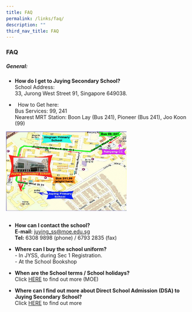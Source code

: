 ```yaml
---
title: FAQ
permalink: /links/faq/
description: ""
third_nav_title: FAQ
---
```

### **FAQ**
##### **General:**  

*   **How do I get to Juying Secondary School?**<br>School Address:<br>33, Jurong West Street 91, Singapore 649038.

*     How to Get here:<br>
Bus Services: 99, 241<br>
Nearest MRT Station: Boon Lay (Bus 241), Pioneer (Bus 241), Joo Koon (99)

<img src="/images/faq.png" style="width:65%" align=left>

<br clear="left"><br>

*   **How can I contact the school?**<br>
**E-mail:** [juying\_ss@moe.edu.sg](mailto:juying_ss@moe.edu.sg)  <br> 
**Tel:** 6308 9898 (phone) / 6793 2835 (fax)  

  

*   **Where can I buy the school uniform?**<br>
\- In JYSS, during Sec 1 Registration.<br>
\- At the School Bookshop

  

*   **When are the School terms / School holidays?**<br>
Click [HERE](https://www.moe.gov.sg/news/press-releases/20200817-school-terms-and-holidays-for-2021) to find out more (MOE)
 

*   **Where can I find out more about Direct School Admission (DSA) to Juying Secondary School?**  <br>
Click [HERE](https://juyingsec-moe-edu-sg-admin.cwp.sg/information/administrative-information/direct-school-admission-exercise) to find out more